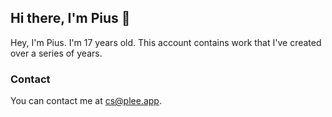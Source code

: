 ## Hi there, I'm Pius 👋
Hey, I'm Pius. I'm 17 years old. This account contains work that I've created over a series of years.

<!--- 
Congratulations. You've found a secret section in my about me! As a reward for being so nosy, here's a treat.

### Here are two stories I've told about my childhood.
**Story one:** My outlook on traditional schooling is bleak. If I ever wanted to do anything (in, say, public policy), going to university is a basic prerequisite to lead change in the contemporary world. I cannot express my desire to _not_ work in an office and instead spend my time on activities that necessitates meaningful change. Recently, I've had an itch to pursue these aforementioned activities after TA'ing/lecturing at a summer camp. In the program, there were a group of highly motivated students who are inteterested in quantum computing; I loved every moment of the program. This is my primary motivator to get into university, and thus, the driving factor of what I do/will do. This is why I did USACO, why I started these activities (e.g., chemical engineering, law research, quantum physics, computer science) at such a young age, why I put myself through so much strenous effort, and why I'll continue my path.

**Story two:** Growing up, I was very interested in building things. I was also very curious about understanding phenomena that didn't fit into my limited mental model of how the wolrd worked (e.g., how my remote control was able to communicate with my television despite being disconnected, how cars moved without somebody pushing them, or most curious of all, how did the computer work? what drew all the pictures on the screen and how was it possible to do it all so quickly as I interacted with it?). The interplay between my interest in building things and my interest in understanding them is core to much of what I do now, and what I did when I was younger. I coded in Scratch and Java throughout elementary school. In the fifth grade, I wrote an essay about graphine and what gave it its unique properties. Along with the essay, I built a little gizmo that would make sheets of graphine. In middle school, I coded some C for Arduino projects for a golf alignment tool and built a simple PCB for it too. By high school, I had started to take on more complicated projects and found less success in them. Though I was more capable, the scale of my interest and excitement seemed to always get agead of the amount of time I was able to commit to things, which ended up in three-day all nighters, and I would often find myself stuck or unmotivated in school because of my lack of progress -- this, along with other interpersonal and family issues, have led to the (relative) downfall of my academic career.

Towards the end of my high school career, something changed. In the same two weeks, three things happened to me. [redact]. Each of these things required my complete focus, and I gave that to ecah of them. I realized the extent to which success in doing hard things (physical, intellectual, and moral) was a choice for me to make with the application of my will. During this time, I did little to no schoolwork in school or out of it, and didn't always sleep as much as was healthy. Ultimately, it was worth it, because I learned that if I applied myself to problems I wanted to solve or things I wanted to do, I could create a virtuous cycle of achievement, satisfaction, and focus.

<br>
These two stories were deeply confusing to me, because the contrast between my emotional and intellectual self, outside of school versus inside of school, was so stark.
<br>

When I returned to Virginia, a classmate of mine asked me if I was going to commit to university, and without a moment’s thought, I answered that I wouldn’t.

Later, I thought about why I responded so quickly. It wasn’t that I didn’t value learning or growth--I did, and still do. But my experiences in school had often left me feeling frustrated and disconnected. Saying no felt like a step toward taking control of my path, focusing on what I found meaningful, and moving away from a school of thought that didn’t align with how I wanted to grow. So, in some sense, the reason I made the decision without any calculation of expected value or use of critical thinking was _to get a grip_, I suppose.

As many college applicants, professors, and parents will openly tell you, people don’t usually attend schools based on soul-searching for what pedagogical program suits them best. In fact, most haven’t done much exploring about how they learn best because of the degree to which even progressive education places students into more or less similar relationships to the presentation of ideas and work at understanding them. People often go to college based on which one is perceived by the most people to be the most impressive.

If, as a student, you struggle to understand or invest yourself in the form of learning you participate in, do the hard work of exploring how it is you learn and what it is you care about. Then take full responsibility for putting yourself in a position to succeed not just by other people’s standards, but also by your own. At least in my experience, it has repeatedly surprised me how capable I am when I believe in my work because I am putting all of my energy and focus towards it as a result.

The choice not to backtrack on my statement that I would leave school represented a bet on something I had complete control over (my ability to build technology that helps people by exploiting my abilities and opportunities) and an abandonment of a system controlled by others that had a ten-year track record of running me into the ground.

This bet represented me making a proposition to myself about my future. The proposition was one that I will always trust myself completely to make the right call on.

To fail or do what you love.
--->

### Contact
You can contact me at [cs@plee.app](mailto:cs@plee.app).
